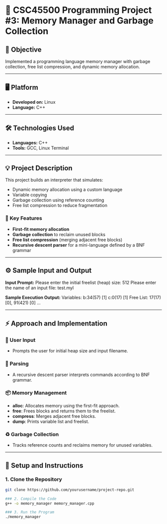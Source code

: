 # 📝 CSC45500 Programming Project #3: Memory Manager and Garbage Collection

## 🎯 Objective
Implemented a programming language memory manager with garbage collection, free list compression, and dynamic memory allocation.

---

## 🖥️ Platform
- **Developed on:** Linux  
- **Language:** C++

---

## 🛠️ Technologies Used
- **Languages:** C++
- **Tools:** GCC, Linux Terminal

---

## 💡 Project Description
This project builds an interpreter that simulates:
- Dynamic memory allocation using a custom language
- Variable copying
- Garbage collection using reference counting
- Free list compression to reduce fragmentation

### 🔑 Key Features
- **First-fit memory allocation**
- **Garbage collection** to reclaim unused blocks
- **Free list compression** (merging adjacent free blocks)
- **Recursive descent parser** for a mini-language defined by a BNF grammar

---

## ⚙️ Sample Input and Output

**Input Prompt:**
Please enter the initial freelist (heap) size: 512
Please enter the name of an input file: test.myl

**Sample Execution Output:**
Variables:
b:34(57) [1]
c:0(17) [1]
Free List:
17(17) [0], 91(421) [0]
...


---

## ⚡ Approach and Implementation

### 🧠 User Input
- Prompts the user for initial heap size and input filename.

### 🧩 Parsing
- A recursive descent parser interprets commands according to BNF grammar.

### 📦 Memory Management
- **alloc**: Allocates memory using the first-fit approach.
- **free**: Frees blocks and returns them to the freelist.
- **compress**: Merges adjacent free blocks.
- **dump**: Prints variable list and freelist.

### ♻️ Garbage Collection
- Tracks reference counts and reclaims memory for unused variables.

---

## 🚀 Setup and Instructions

### 1. Clone the Repository
```bash
git clone https://github.com/yourusername/project-repo.git

### 2. Compile the Code
g++ -o memory_manager memory_manager.cpp

### 3. Run the Program
./memory_manager



